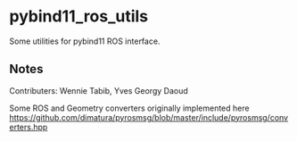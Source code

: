 # pybind11_ros_utils

Some utilities for pybind11 ROS interface.

## Notes
Contributers: Wennie Tabib, Yves Georgy Daoud

Some ROS and Geometry converters originally implemented here
https://github.com/dimatura/pyrosmsg/blob/master/include/pyrosmsg/converters.hpp
